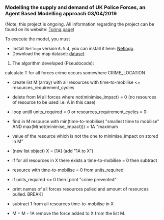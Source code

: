 ### Modelling the supply and demand of UK Police Forces, an Agent Based Modelling approach 03/04/2019

(Note, this project is ongoing. All information regarding the project can be found on its website: [Turing page](https://www.turing.ac.uk/research/research-projects/computational-models-police-demand-dynamics))


To execute the model, you must


- Install `Netlogo` version `6.0.4`, you can install it here: [Netlogo](https://ccl.northwestern.edu/netlogo/download.shtml).
- Download the map dataset: [dataset](https://github.com/SedarOlmez94/police_simulation_project-PSP-/tree/master/project/data)

1) The algorithm developed (Pseudocode):

calculate T for all forces
crime occurs somewhere CRIME_LOCATION

- create list M (array) with all resources with time-to-mobilise <= resources_requirement_cycles
- delete from M all forces where not(minimise_impact) = 0 (no resources of resource to be used i.e. A in this case)

- loop untill units_required = 0 or resources_requirement_cycles = 0:

- find in M resource with min(time-to-mobilise) "smallest time to mobilise" AND max(M(not(minimise_impact))) = 1A "maximum
- value of the resource which is not the one to minimise_impact on stored in M"
- (new list object) X = [1A] (add "1A to X")
- if for all resources in X there exists a time-to-mobilise = 0 then subtract
- 	resource with time-to-mobilise = 0 from units_required
- if units_required <= 0 then [print "crime prevented"
- 	print names of all forces resources pulled and amount of resources pulled. BREAK]
- subtract 1 from all resources time-to-mobilise in X
- M = M - 1A remove the force added to X from the list M.
